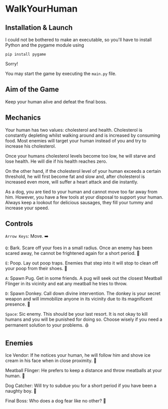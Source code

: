 # WalkYourHuman

## Installation & Launch

I could not be bothered to make an executable, so you'll have to install Python and the pygame module using

`pip install pygame`

Sorry!

You may start the game by executing the `main.py` file.

## Aim of the Game

Keep your human alive and defeat the final boss.

## Mechanics

Your human has two values: cholesterol and health. Cholesterol is constantly depleting whilst walking around and is increased by consuming food. Most enemies will target your human instead of you and try to increase his cholesterol. 

Once your humans cholesterol levels become too low, he will starve and lose health. He will die if his health reaches zero.

On the other hand, if the cholesterol level of your human exceeds a certain threshold, he will first become fat and slow and, after cholesterol is increased even more, will suffer a heart attack and die instantly. 

As a dog, you are tied to your human and cannot move too far away from him. However, you have a few tools at your disposal to support your human. Always keep a lookout for delicious sausages, they fill your tummy and increase your speed.
 
## Controls

`Arrow Keys`: Move. ➡️

`Q`: Bark. Scare off your foes in a small radius. Once an enemy has been scared away, he cannot be frightened again for a short period. 🐶

`E`: Poop. Lay out poop traps. Enemies that step into it will stop to clean off your poop from their shoes. 💩

`A`: Spawn Pug. Get in some friends. A pug will seek out the closest Meatball Flinger in its vicinity and eat any meatball he tries to throw.

`D`: Spawn Donkey. Call down divine intervention. The donkey is your secret weapon and will immobilize anyone in its vicinity due to its magnificent presence. 🫏

`Space`: Sic enemy. This should be your last resort. It is not okay to kill humans and you will be punished for doing so. Choose wisely if you need a permanent solution to your problems. 🩸

## Enemies

Ice Vendor: If he notices your human, he will follow him and shove ice cream in his face when in close proximity. 🍨

Meatball Flinger: He prefers to keep a distance and throw meatballs at your human. 🍖

Dog Catcher: Will try to subdue you for a short period if you have been a naughty boy. 👮

Final Boss: Who does a dog fear like no other? 🙊
